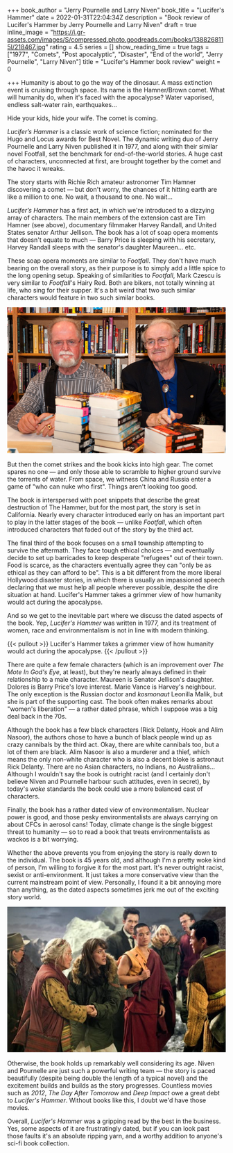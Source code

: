 +++
book_author = "Jerry Pournelle and Larry Niven"
book_title = "Lucifer's Hammer"
date = 2022-01-31T22:04:34Z
description = "Book review of Lucifer's Hammer by Jerry Pournelle and Larry Niven"
draft = true
inline_image = "https://i.gr-assets.com/images/S/compressed.photo.goodreads.com/books/1388268115l/218467.jpg"
rating = 4.5
series = []
show_reading_time = true
tags = ["1977", "Comets", "Post apocalyptic", "Disaster", "End of the world", "Jerry Pournelle", "Larry Niven"]
title = "Lucifer's Hammer book review"
weight = 0

+++
Humanity is about to go the way of the dinosaur. A mass extinction event is cruising through space. Its name is the Hamner/Brown comet. What will humanity do, when it's faced with the apocalypse? Water vaporised, endless salt-water rain, earthquakes...

Hide your kids, hide your wife. The comet is coming.

<!--more-->

_Lucifer’s Hammer_ is a classic work of science fiction; nominated for the Hugo and Locus awards for Best Novel. The dynamic writing duo of Jerry Pournelle and Larry Niven published it in 1977, and along with their similar novel Footfall, set the benchmark for end-of-the-world stories. A huge cast of characters, unconnected at first, are brought together by the comet and the havoc it wreaks.

The story starts with Richie Rich amateur astronomer Tim Hamner discovering a comet — but don't worry, the chances of it hitting earth are like a million to one. No wait, a thousand to one. No wait...

_Lucifer’s Hammer_ has a first act, in which we're introduced to a dizzying array of characters. The main members of the extension cast are Tim Hamner (see above), documentary filmmaker Harvey Randall, and United States senator Arthur Jellison. The book has a lot of soap opera moments that doesn't equate to much — Barry Price is sleeping with his secretary, Harvey Randall sleeps with the senator's daughter Maureen... etc.

These soap opera moments are similar to _Footfall_. They don't have much bearing on the overall story, as their purpose is to simply add a little spice to the long opening setup. Speaking of similarities to _Footfall_, Mark Czescu is very similar to _Footfall_'s Hairy Red. Both are bikers, not totally winning at life, who sing for their supper. It's a bit weird that two such similar characters would feature in two such similar books.

![](/uploads/larry-niven-and-jerry-pournelle.jpeg)

But then the comet strikes and the book kicks into high gear. The comet spares no one — and only those able to scramble to higher ground survive the torrents of water. From space, we witness China and Russia enter a game of "who can nuke who first". Things aren't looking too good.

The book is interspersed with poet snippets that describe the great destruction of The Hammer, but for the most part, the story is set in California. Nearly every character introduced early on has an important part to play in the latter stages of the book — unlike _Footfall_, which often introduced characters that faded out of the story by the third act.

The final third of the book focuses on a small township attempting to survive the aftermath. They face tough ethical choices — and eventually decide to set up barricades to keep desperate "refugees" out of their town. Food is scarce, as the characters eventually agree they can "only be as ethical as they can afford to be". This is a bit different from the more liberal Hollywood disaster stories, in which there is usually an impassioned speech declaring that we must help all people wherever possible, despite the dire situation at hand. Lucifer's Hammer takes a grimmer view of how humanity would act during the apocalypse. 

And so we get to the inevitable part where we discuss the dated aspects of the book. Yep, _Lucifer's Hammer_ was written in 1977, and its treatment of women, race and environmentalism is not in line with modern thinking. 

{{< pullout >}}
Lucifer's Hammer takes a grimmer view of how humanity would act during the apocalypse.
{{< /pullout >}}

There are quite a few female characters (which is an improvement over _The Mote In God's Eye_, at least), but they're nearly always defined in their relationship to a male character. Maureen is Senator Jellison's daughter. Dolores is Barry Price's love interest. Marie Vance is Harvey's neighbour. The only exception is the Russian doctor and _kosmonaut_ Leonilla Malik, but she is part of the supporting cast. The book often makes remarks about "women's liberation" — a rather dated phrase, which I suppose was a big deal back in the 70s. 

Although the book has a few black characters (Rick Delanty, Hook and Alim Nasoor), the authors chose to have a bunch of black people wind up as crazy cannibals by the third act. Okay, there are white cannibals too, but a lot of them are black. Alim Nasoor is also a murderer and a thief, which means the only non-white character who is also a decent bloke is astronaut Rick Delanty. There are no Asian characters, no Indians, no Australians... Although I wouldn't say the book is outright racist (and I certainly don't believe Niven and Pournelle harbour such attitudes, even in secret), by today's _woke_ standards the book could use a more balanced cast of characters.

Finally, the book has a rather dated view of environmentalism. Nuclear power is good, and those pesky environmentalists are always carrying on about CFCs in aerosol cans! Today, climate change is the single biggest threat to humanity — so to read a book that treats environmentalists as wackos is a bit worrying.

Whether the above prevents you from enjoying the story is really down to the individual. The book is 45 years old, and although I'm a pretty woke kind of person, I'm willing to forgive it for the most part. It's never outright racist, sexist or anti-environment. It just takes a more conservative view than the current mainstream point of view. Personally, I found it a bit annoying more than anything, as the dated aspects sometimes jerk me out of the exciting story world.

![](/uploads/2012.png)

Otherwise, the book holds up remarkably well considering its age. Niven and Pournelle are just such a powerful writing team — the story is paced beautifully (despite being double the length of a typical novel) and the excitement builds and builds as the story progresses. Countless movies such as _2012_, _The Day After Tomorrow_ and _Deep Impact_ owe a great debt to _Lucifer's Hammer_. Without books like this, I doubt we'd have those movies.

 Overall, _Lucifer's Hammer_ was a gripping read by the best in the business. Yes, some aspects of it are frustratingly dated, but if you can look past those faults it's an absolute ripping yarn, and a worthy addition to anyone's sci-fi book collection.